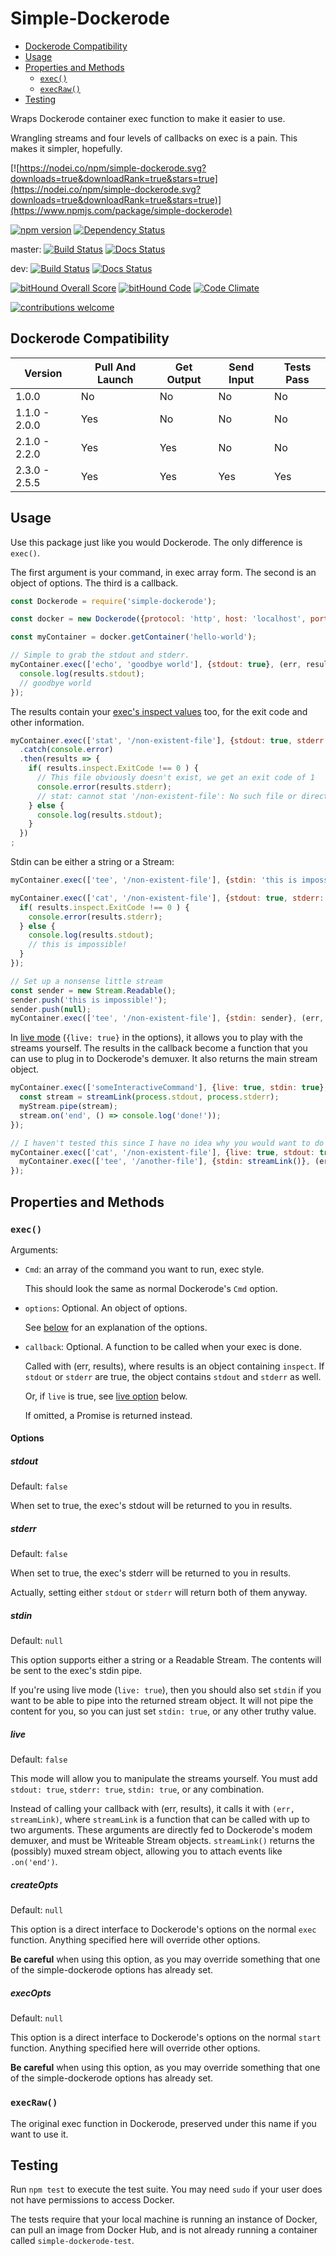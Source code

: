 # Simple-Dockerode

<!-- MDTOC maxdepth:2 firsth1:0 numbering:0 flatten:0 bullets:1 updateOnSave:1 -->

- [Dockerode Compatibility](#Dockerode-Compatibility)   
- [Usage](#Usage)   
- [Properties and Methods](#Properties-and-Methods)   
   - [`exec()`](#exec)   
   - [`execRaw()`](#execRaw)   
- [Testing](#Testing)   

<!-- /MDTOC -->

Wraps Dockerode container exec function to make it easier to use.

Wrangling streams and four levels of callbacks on exec is a pain. This makes it simpler, hopefully.

[![https://nodei.co/npm/simple-dockerode.svg?downloads=true&downloadRank=true&stars=true](https://nodei.co/npm/simple-dockerode.svg?downloads=true&downloadRank=true&stars=true)](https://www.npmjs.com/package/simple-dockerode)

[![npm version](https://badge.fury.io/js/simple-dockerode.svg)](https://badge.fury.io/js/simple-dockerode)
[![Dependency Status](https://david-dm.org/tprobinson/node-simple-dockerode.svg)](https://david-dm.org)

master: [![Build Status](https://travis-ci.org/tprobinson/node-simple-dockerode.svg?branch=master)](https://travis-ci.org/tprobinson/node-simple-dockerode)
[![Docs Status](https://inch-ci.org/github/tprobinson/node-simple-dockerode.svg?branch=master)](https://inch-ci.org/github/tprobinson/node-simple-dockerode)

dev: [![Build Status](https://travis-ci.org/tprobinson/node-simple-dockerode.svg?branch=dev)](https://travis-ci.org/tprobinson/node-simple-dockerode)
[![Docs Status](https://inch-ci.org/github/tprobinson/node-simple-dockerode.svg?branch=dev)](https://inch-ci.org/github/tprobinson/node-simple-dockerode)

[![bitHound Overall Score](https://www.bithound.io/github/tprobinson/node-simple-dockerode/badges/score.svg)](https://www.bithound.io/github/tprobinson/node-simple-dockerode)
[![bitHound Code](https://www.bithound.io/github/tprobinson/node-simple-dockerode/badges/code.svg)](https://www.bithound.io/github/tprobinson/node-simple-dockerode)
[![Code Climate](https://codeclimate.com/github/tprobinson/node-simple-dockerode/badges/gpa.svg)](https://codeclimate.com/github/tprobinson/node-simple-dockerode)

[![contributions welcome](https://img.shields.io/badge/contributions-welcome-brightgreen.svg?style=flat)](https://github.com/tprobinson/simple-dockerode/issues)

## Dockerode Compatibility
| Version       | Pull And Launch | Get Output | Send Input | Tests Pass |
| ------------- | --------------- | ---------- | ---------- | ---------- |
| 1.0.0         | No              | No         | No         | No         |
| 1.1.0 - 2.0.0 | Yes             | No         | No         | No         |
| 2.1.0 - 2.2.0 | Yes             | Yes        | No         | No         |
| 2.3.0 - 2.5.5 | Yes             | Yes        | Yes        | Yes        |

## Usage

Use this package just like you would Dockerode. The only difference is `exec()`.

The first argument is your command, in exec array form. The second is an object of options. The third is a callback.
```javascript
const Dockerode = require('simple-dockerode');

const docker = new Dockerode({protocol: 'http', host: 'localhost', port: 2375});

const myContainer = docker.getContainer('hello-world');

// Simple to grab the stdout and stderr.
myContainer.exec(['echo', 'goodbye world'], {stdout: true}, (err, results) => {
  console.log(results.stdout);
  // goodbye world
});
```
The results contain your [exec's inspect values](https://docs.docker.com/engine/api/v1.23/#/exec-inspect) too, for the exit code and other information.
```javascript
myContainer.exec(['stat', '/non-existent-file'], {stdout: true, stderr: true})
  .catch(console.error)
  .then(results => {
    if( results.inspect.ExitCode !== 0 ) {
      // This file obviously doesn't exist, we get an exit code of 1
      console.error(results.stderr);
      // stat: cannot stat '/non-existent-file': No such file or directory
    } else {
      console.log(results.stdout);
    }
  })
;
```
Stdin can be either a string or a Stream:
```javascript
myContainer.exec(['tee', '/non-existent-file'], {stdin: 'this is impossible!'}, (err, results) => { ... });

myContainer.exec(['cat', '/non-existent-file'], {stdout: true, stderr: true}, (err, results) => {
  if( results.inspect.ExitCode !== 0 ) {
    console.error(results.stderr);
  } else {
    console.log(results.stdout);
    // this is impossible!
  }
});

// Set up a nonsense little stream
const sender = new Stream.Readable();
sender.push('this is impossible!');
sender.push(null);
myContainer.exec(['tee', '/non-existent-file'], {stdin: sender}, (err, results) => { ... });
```
In [live mode](#live) (`{live: true}` in the options), it allows you to play with the streams yourself. The results in the callback become a function that you can use to plug in to Dockerode's demuxer. It also returns the main stream object.
```javascript
myContainer.exec(['someInteractiveCommand'], {live: true, stdin: true}, (err, streamLink) => {
  const stream = streamLink(process.stdout, process.stderr);
  myStream.pipe(stream);
  stream.on('end', () => console.log('done!'));
});

// I haven't tested this since I have no idea why you would want to do it, but you probably could.
myContainer.exec(['cat', '/non-existent-file'], {live: true, stdout: true}, (err, streamLink) => {
  myContainer.exec(['tee', '/another-file'], {stdin: streamLink()}, (err, results) => { ... });
});
```


## Properties and Methods

### `exec()`

Arguments:
* `Cmd`: an array of the command you want to run, exec style.

  This should look the same as normal Dockerode's `Cmd` option.


* `options`: Optional. An object of options.

  See [below](#Options) for an explanation of the options.


* `callback`: Optional. A function to be called when your exec is done.

  Called with (err, results), where results is an object containing `inspect`. If `stdout` or `stderr` are true, the object contains `stdout` and `stderr` as well.

  Or, if `live` is true, see [live option](#live) below.

  If omitted, a Promise is returned instead.


#### Options


##### stdout
Default: `false`

When set to true, the exec's stdout will be returned to you in results.

##### stderr
Default: `false`

When set to true, the exec's stderr will be returned to you in results.

Actually, setting either `stdout` or `stderr` will return both of them anyway.

##### stdin
Default: `null`

This option supports either a string or a Readable Stream. The contents will be sent to the exec's stdin pipe.

If you're using live mode (`live: true`), then you should also set `stdin` if you want to be able to pipe into the returned stream object. It will not pipe the content for you, so you can just set `stdin: true`, or any other truthy value.


##### live
Default: `false`

This mode will allow you to manipulate the streams yourself. You must add `stdout: true`, `stderr: true`, `stdin: true`, or any combination.

Instead of calling your callback with (err, results), it calls it with `(err, streamLink)`, where `streamLink` is a function that can be called with up to two arguments. These arguments are directly fed to Dockerode's modem demuxer, and must be Writeable Stream objects. `streamLink()` returns the (possibly) muxed stream object, allowing you to attach events like `.on('end')`.

##### createOpts
Default: `null`

This option is a direct interface to Dockerode's options on the normal `exec` function. Anything specified here will override other options.

**Be careful** when using this option, as you may override something that one of the simple-dockerode options has already set.

##### execOpts
Default: `null`

This option is a direct interface to Dockerode's options on the normal `start` function. Anything specified here will override other options.

**Be careful** when using this option, as you may override something that one of the simple-dockerode options has already set.

### `execRaw()`
The original exec function in Dockerode, preserved under this name if you want to use it.

## Testing
Run `npm test` to execute the test suite. You may need `sudo` if your user does not have permissions to access Docker.

The tests require that your local machine is running an instance of Docker, can pull an image from Docker Hub, and is not already running a container called `simple-dockerode-test`.
